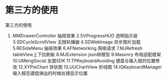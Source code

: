 # 第三方的使用
第三方的使用

1. MMDrawerController  抽屉效果
2.SVProgressHUD  透明指示层
3.SDCycleScrollView 无限轮播器
4.SDWebImage 异步图片加载
5.RESideMenu 抽屉效果
6.AFNetworking 网络请求
7.MJRefresh tableView上下拉刷新
8.MJExtension json转模型
9.Masonry 布局适配框架
10.UMengSocial 友盟SDK
11.TPKeyboardAvoiding 键盘与输入框的位置修改
12.XYPieChart 饼状图
13.UUChartView 折线图
14.IQKeyboardManager 输入框在键盘弹出的时候处理显示位置